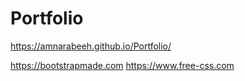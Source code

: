 # Portfolio

 https://amnarabeeh.github.io/Portfolio/
 
 
 
 
 https://bootstrapmade.com 
 https://www.free-css.com

 
 
